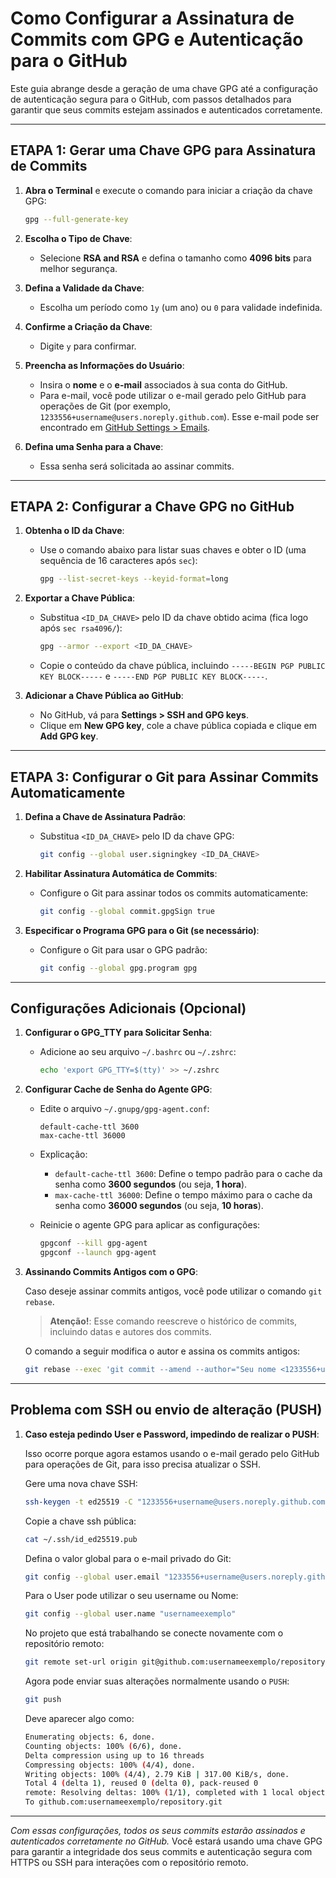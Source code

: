 # Como Configurar a Assinatura de Commits com GPG e Autenticação para o GitHub

Este guia abrange desde a geração de uma chave GPG até a configuração de autenticação segura para o GitHub, com passos
detalhados para garantir que seus commits estejam assinados e autenticados corretamente.

---

## ETAPA 1: Gerar uma Chave GPG para Assinatura de Commits

1. **Abra o Terminal** e execute o comando para iniciar a criação da chave GPG:

   ```bash
   gpg --full-generate-key
   ```

2. **Escolha o Tipo de Chave**:
    - Selecione **RSA and RSA** e defina o tamanho como **4096 bits** para melhor segurança.

3. **Defina a Validade da Chave**:
    - Escolha um período como `1y` (um ano) ou `0` para validade indefinida.

4. **Confirme a Criação da Chave**:
    - Digite `y` para confirmar.

5. **Preencha as Informações do Usuário**:
    - Insira o **nome** e o **e-mail** associados à sua conta do GitHub.
    - Para e-mail, você pode utilizar o e-mail gerado pelo GitHub para operações de Git (por exemplo,
      `1233556+username@users.noreply.github.com`). Esse e-mail pode ser encontrado
      em [GitHub Settings > Emails](https://github.com/settings/emails).

6. **Defina uma Senha para a Chave**:
    - Essa senha será solicitada ao assinar commits.

---

## ETAPA 2: Configurar a Chave GPG no GitHub

1. **Obtenha o ID da Chave**:
    - Use o comando abaixo para listar suas chaves e obter o ID (uma sequência de 16 caracteres após `sec`):

      ```bash
      gpg --list-secret-keys --keyid-format=long
      ```

2. **Exportar a Chave Pública**:
    - Substitua `<ID_DA_CHAVE>` pelo ID da chave obtido acima (fica logo após `sec rsa4096/`):

      ```bash
      gpg --armor --export <ID_DA_CHAVE>
      ```

    - Copie o conteúdo da chave pública, incluindo `-----BEGIN PGP PUBLIC KEY BLOCK-----` e
      `-----END PGP PUBLIC KEY BLOCK-----`.

3. **Adicionar a Chave Pública ao GitHub**:
    - No GitHub, vá para **Settings > SSH and GPG keys**.
    - Clique em **New GPG key**, cole a chave pública copiada e clique em **Add GPG key**.

---

## ETAPA 3: Configurar o Git para Assinar Commits Automaticamente

1. **Defina a Chave de Assinatura Padrão**:
    - Substitua `<ID_DA_CHAVE>` pelo ID da chave GPG:

      ```bash
      git config --global user.signingkey <ID_DA_CHAVE>
      ```

2. **Habilitar Assinatura Automática de Commits**:
    - Configure o Git para assinar todos os commits automaticamente:

      ```bash
      git config --global commit.gpgSign true
      ```

3. **Especificar o Programa GPG para o Git (se necessário)**:
    - Configure o Git para usar o GPG padrão:

      ```bash
      git config --global gpg.program gpg
      ```

---

## Configurações Adicionais (Opcional)

1. **Configurar o GPG_TTY para Solicitar Senha**:
    - Adicione ao seu arquivo `~/.bashrc` ou `~/.zshrc`:

      ```bash
      echo 'export GPG_TTY=$(tty)' >> ~/.zshrc
      ```

2. **Configurar Cache de Senha do Agente GPG**:
    - Edite o arquivo `~/.gnupg/gpg-agent.conf`:

      ```plaintext
      default-cache-ttl 3600
      max-cache-ttl 36000
      ```

    - Explicação:
        - `default-cache-ttl 3600`: Define o tempo padrão para o cache da senha como **3600 segundos** (ou seja, **1
          hora**).
        - `max-cache-ttl 36000`: Define o tempo máximo para o cache da senha como **36000 segundos** (ou seja, **10
          horas**).

    - Reinicie o agente GPG para aplicar as configurações:

      ```bash
      gpgconf --kill gpg-agent
      gpgconf --launch gpg-agent
      ```

3. **Assinando Commits Antigos com o GPG**:

   Caso deseje assinar commits antigos, você pode utilizar o comando `git rebase`.

   > **Atenção!**: Esse comando reescreve o histórico de commits, incluindo datas e autores dos commits.

   O comando a seguir modifica o autor e assina os commits antigos:

   ```bash
   git rebase --exec 'git commit --amend --author="Seu nome <1233556+username@users.noreply.github.com>" --no-edit -S -n' --root
   ```

---

## Problema com SSH ou envio de alteração (PUSH)

1. **Caso esteja pedindo User e Password, impedindo de realizar o PUSH**:

   Isso ocorre porque agora estamos usando o e-mail gerado pelo GitHub para operações de Git, para isso precisa
   atualizar o SSH.

   Gere uma nova chave SSH:

   ```bash
   ssh-keygen -t ed25519 -C "1233556+username@users.noreply.github.com"
   ```

   Copie a chave ssh pública:

   ```bash
   cat ~/.ssh/id_ed25519.pub
   ```

   Defina o valor global para o e-mail privado do Git:

   ```bash
   git config --global user.email "1233556+username@users.noreply.github.com"
   ```

   Para o User pode utilizar o seu username ou Nome:

   ```bash
   git config --global user.name "usernameexemplo"
   ```

   No projeto que está trabalhando se conecte novamente com o repositório remoto:

   ```bash
   git remote set-url origin git@github.com:usernameexemplo/repository.git
   ```

   Agora pode enviar suas alterações normalmente usando o `PUSH`:

   ```bash
   git push
   ```

   Deve aparecer algo como:

   ```bash
   Enumerating objects: 6, done.
   Counting objects: 100% (6/6), done.
   Delta compression using up to 16 threads
   Compressing objects: 100% (4/4), done.
   Writing objects: 100% (4/4), 2.79 KiB | 317.00 KiB/s, done.
   Total 4 (delta 1), reused 0 (delta 0), pack-reused 0
   remote: Resolving deltas: 100% (1/1), completed with 1 local object.
   To github.com:usernameexemplo/repository.git
   ```

---

*Com essas configurações, todos os seus commits estarão assinados e autenticados corretamente no GitHub.* Você estará
usando uma chave GPG para garantir a integridade dos seus commits e autenticação segura com HTTPS ou SSH para interações
com o repositório remoto.
